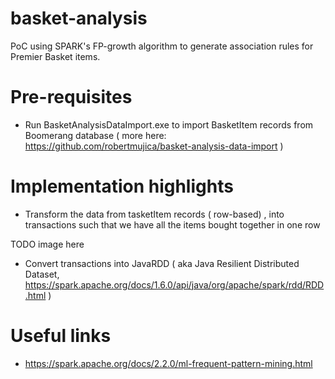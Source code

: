 # basket-analysis

PoC using SPARK's FP-growth algorithm to generate association rules for Premier Basket items.

# Pre-requisites

- Run BasketAnalysisDataImport.exe to import BasketItem records from Boomerang database ( more here: https://github.com/robertmujica/basket-analysis-data-import )

# Implementation highlights

- Transform the data from tasketItem records ( row-based) , into transactions such that we have all the items bought together in one row

TODO image here

- Convert transactions into JavaRDD ( aka Java Resilient Distributed Dataset, https://spark.apache.org/docs/1.6.0/api/java/org/apache/spark/rdd/RDD.html ) 

# Useful links 

- https://spark.apache.org/docs/2.2.0/ml-frequent-pattern-mining.html

